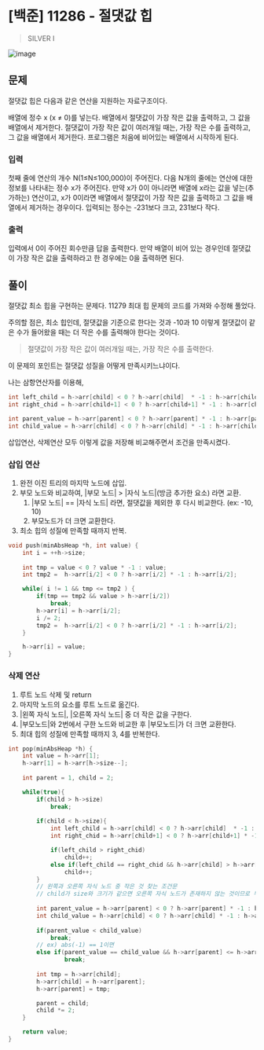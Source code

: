 # [백준] 11286 - 절댓값 힙
> SILVER I

![image](https://github.com/AtraFelis/Algorithm/assets/107051266/233b3105-8560-4730-ba3f-d65de999cf7c)


## 문제

절댓값 힙은 다음과 같은 연산을 지원하는 자료구조이다.

배열에 정수 x (x ≠ 0)를 넣는다.
배열에서 절댓값이 가장 작은 값을 출력하고, 그 값을 배열에서 제거한다. 절댓값이 가장 작은 값이 여러개일 때는, 가장 작은 수를 출력하고, 그 값을 배열에서 제거한다.
프로그램은 처음에 비어있는 배열에서 시작하게 된다.

### 입력

첫째 줄에 연산의 개수 N(1≤N≤100,000)이 주어진다. 다음 N개의 줄에는 연산에 대한 정보를 나타내는 정수 x가 주어진다. 만약 x가 0이 아니라면 배열에 x라는 값을 넣는(추가하는) 연산이고, x가 0이라면 배열에서 절댓값이 가장 작은 값을 출력하고 그 값을 배열에서 제거하는 경우이다. 입력되는 정수는 -231보다 크고, 231보다 작다.

### 출력

입력에서 0이 주어진 회수만큼 답을 출력한다. 만약 배열이 비어 있는 경우인데 절댓값이 가장 작은 값을 출력하라고 한 경우에는 0을 출력하면 된다.

## 풀이

절댓값 최소 힙을 구현하는 문제다. 11279 최대 힙 문제의 코드를 가져와 수정해 풀었다.

주의할 점은, 최소 힙인데, 절댓값을 기준으로 한다는 것과 -10과 10 이렇게 절댓값이 같은 수가 들어왔을 때는 더 작은 수를 출력해야 한다는 것이다.

> 절댓값이 가장 작은 값이 여러개일 때는, 가장 작은 수를 출력한다.

이 문제의 포인트는 절댓값 성질을 어떻게 만족시키느냐이다.

나는 삼항연산자를 이용해,

```C
int left_child = h->arr[child] < 0 ? h->arr[child]  * -1 : h->arr[child] ;
int right_chid = h->arr[child+1] < 0 ? h->arr[child+1] * -1 : h->arr[child+1];

int parent_value = h->arr[parent] < 0 ? h->arr[parent] * -1 : h->arr[parent];
int child_value = h->arr[child] < 0 ? h->arr[child] * -1 : h->arr[child];
```

삽입연산, 삭제연산 모두 이렇게 값을 저장해 비교해주면서 조건을 만족시켰다.

### 삽입 연산

1. 완전 이진 트리의 마지막 노드에 삽입.
2. 부모 노드와 비교하여, |부모 노드| > |자식 노드|(방금 추가한 요소) 라면 교환.
    1. |부모 노드| == |자식 노드| 라면, 절댓값을 제외한 후 다시 비교한다. (ex: -10, 10)
    2. 부모노드가 더 크면 교환한다.
3. 최소 힙의 성질에 만족할 때까지 반복.

```C
void push(minAbsHeap *h, int value) {
    int i = ++h->size;
    
    int tmp = value < 0 ? value * -1 : value;
    int tmp2 =  h->arr[i/2] < 0 ? h->arr[i/2] * -1 : h->arr[i/2];

    while( i != 1 && tmp <= tmp2 ) {
        if(tmp == tmp2 && value > h->arr[i/2])
            break;
        h->arr[i] = h->arr[i/2];
        i /= 2;
        tmp2 =  h->arr[i/2] < 0 ? h->arr[i/2] * -1 : h->arr[i/2];
    }

    h->arr[i] = value;
}
```

### 삭제 연산

1. 루트 노드 삭제 및 return
2. 마지막 노드의 요소를 루트 노드로 옮긴다.
3. |왼쪽 자식 노드|, |오른쪽 자식 노드| 중 더 작은 값을 구한다.
4. |부모노드|와 2번에서 구한 노드와 비교한 후 |부모노드|가 더 크면 교환한다.
5. 최대 힙의 성질에 만족할 때까지 3, 4를 반복한다.

```C
int pop(minAbsHeap *h) {
    int value = h->arr[1];
    h->arr[1] = h->arr[h->size--];
    
    int parent = 1, child = 2;

    while(true){
        if(child > h->size)
            break;
        
        if(child < h->size){
            int left_child = h->arr[child] < 0 ? h->arr[child]  * -1 : h->arr[child] ;
            int right_chid = h->arr[child+1] < 0 ? h->arr[child+1] * -1 : h->arr[child+1];

            if(left_child > right_chid)
                child++;
            else if(left_child == right_chid && h->arr[child] > h->arr[child+1])
                child++;
        }
        // 왼쪽과 오른쪽 자식 노드 중 작은 것 찾는 조건문
        // child가 size와 크기가 같으면 오른쪽 자식 노드가 존재하지 않는 것이므로 무시해야 함.
        
        int parent_value = h->arr[parent] < 0 ? h->arr[parent] * -1 : h->arr[parent];
        int child_value = h->arr[child] < 0 ? h->arr[child] * -1 : h->arr[child];
        
        if(parent_value < child_value) 
            break;
        // ex) abs(-1) == 1이면 
        else if(parent_value == child_value && h->arr[parent] <= h->arr[child])
                break;     
            
        int tmp = h->arr[child];
        h->arr[child] = h->arr[parent];
        h->arr[parent] = tmp;

        parent = child;
        child *= 2;
    }

    return value;
}
```
